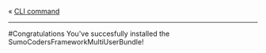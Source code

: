 « [CLI command](users_commands.md)
***
#Congratulations
You've succesfully installed the SumoCodersFrameworkMultiUserBundle!
